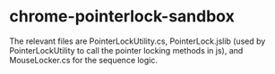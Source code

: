 # chrome-pointerlock-sandbox

The relevant files are PointerLockUtility.cs, PointerLock.jslib (used by PointerLockUtility to call the pointer locking methods in js), and MouseLocker.cs for the sequence logic. 

